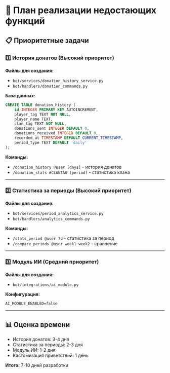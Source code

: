 # 🚀 План реализации недостающих функций

## 📋 Приоритетные задачи

### 1️⃣ История донатов (Высокий приоритет)

**Файлы для создания:**
- `bot/services/donation_history_service.py`
- `bot/handlers/donation_commands.py`

**База данных:**
```sql
CREATE TABLE donation_history (
    id INTEGER PRIMARY KEY AUTOINCREMENT,
    player_tag TEXT NOT NULL,
    player_name TEXT,
    clan_tag TEXT NOT NULL,
    donations_sent INTEGER DEFAULT 0,
    donations_received INTEGER DEFAULT 0,
    recorded_at TIMESTAMP DEFAULT CURRENT_TIMESTAMP,
    period_type TEXT DEFAULT 'daily'
);
```

**Команды:**
- `/donation_history @user [days]` - история донатов
- `/donation_stats #CLANTAG [period]` - статистика клана

---

### 2️⃣ Статистика за периоды (Высокий приоритет)

**Файлы для создания:**
- `bot/services/period_analytics_service.py`
- `bot/handlers/analytics_commands.py`

**Команды:**
- `/stats_period @user 7d` - статистика за период
- `/compare_periods @user week1 week2` - сравнение

---

### 3️⃣ Модуль ИИ (Средний приоритет)

**Файлы для создания:**
- `bot/integrations/ai_module.py`

**Конфигурация:**
```env
AI_MODULE_ENABLED=false
```

---

## 📊 Оценка времени

- История донатов: 3-4 дня
- Статистика за периоды: 2-3 дня
- Модуль ИИ: 1-2 дня
- Кастомизация приветствий: 1 день

**Итого:** 7-10 дней разработки
